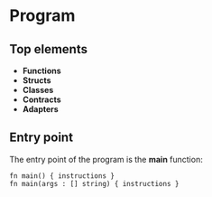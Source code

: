 # Program

## Top elements

- **Functions**
- **Structs**
- **Classes**
- **Contracts**
- **Adapters**

## Entry point
The entry point of the program is the **main** function:

	fn main() { instructions }
	fn main(args : [] string) { instructions }